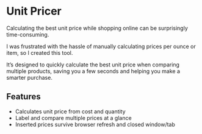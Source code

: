 # Unit Pricer

Calculating the best unit price while shopping online can be surprisingly time-consuming.

I was frustrated with the hassle of manually calculating prices per ounce or item, so I created this tool.

It’s designed to quickly calculate the best unit price when comparing multiple products, saving you a few seconds and helping you make a smarter purchase.

## Features

- Calculates unit price from cost and quantity
- Label and compare multiple prices at a glance
- Inserted prices survive browser refresh and closed window/tab
